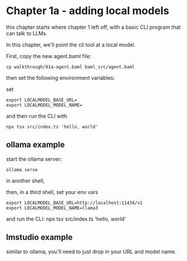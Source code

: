 # Chapter 1a - adding local models

this chapter starts where chapter 1 left off, with a basic CLI program that can talk to LLMs.

In this chapter, we'll point the cli tool at a local model.

First, copy the new agent.baml file:

    cp walkthrough/01a-agent.baml baml_src/agent.baml


then set the following environment variables:

set

    export LOCALMODEL_BASE_URL=
    export LOCALMODEL_MODEL_NAME=

and then  run the CLI with

    npx tsx src/index.ts 'hello, world'

## ollama example

start the ollama server:

    ollama serve

in another shell, 


then, in a third shell, set your env vars 

    export LOCALMODEL_BASE_URL=http://localhost:11434/v1
    export LOCALMODEL_MODEL_NAME=llama3

and run the CLI:
    npx tsx src/index.ts 'hello, world'

## lmstudio example

similar to ollama, you'll need to just drop in your URL and model name.





